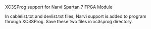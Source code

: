 XC3SProg support for Narvi Spartan 7 FPGA Module

In cablelist.txt and devlist.txt files, Narvi support is added to program
through XC3SProg.
Save these two files in xc3sprog directory.